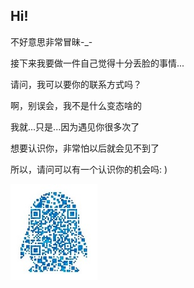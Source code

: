 ## Hi!

不好意思非常冒昧-_-

接下来我要做一件自己觉得十分丢脸的事情...

请问，我可以要你的联系方式吗？

啊，别误会，我不是什么变态啥的

我就...只是...因为遇见你很多次了

想要认识你，非常怕以后就会见不到了

所以，请问可以有一个认识你的机会吗: )



![Hi!](./img/s.jpg)